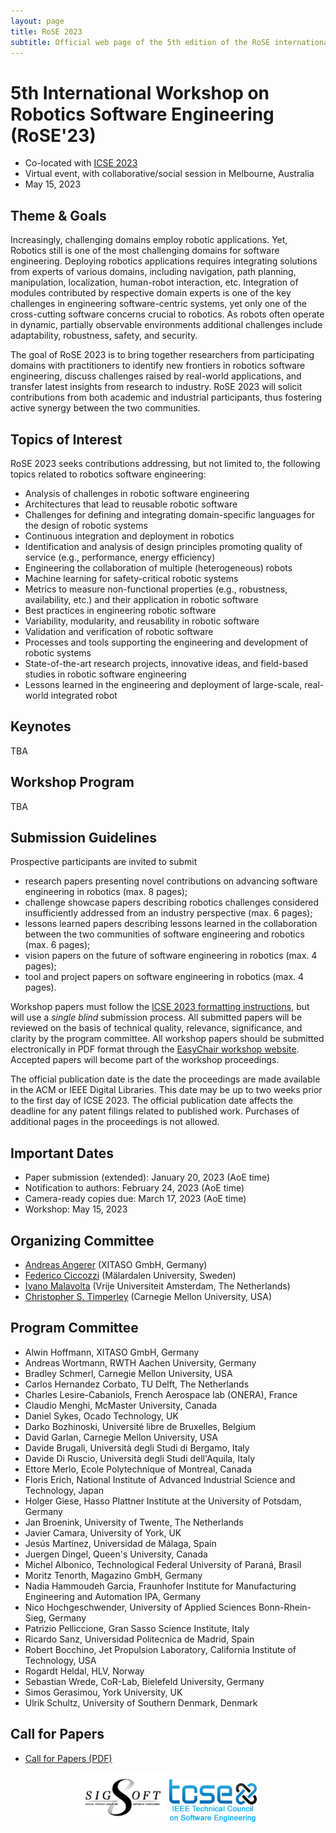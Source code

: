 ```yaml
---
layout: page
title: RoSE 2023
subtitle: Official web page of the 5th edition of the RoSE international workshop
---
```


# 5th International Workshop on Robotics Software Engineering (RoSE'23)  

- Co-located with [ICSE 2023](https://conf.researchr.org/home/icse-2023) 
- Virtual event, with collaborative/social session in Melbourne, Australia
- May 15, 2023

## Theme & Goals
Increasingly, challenging domains employ robotic applications. Yet, Robotics still is one of the most challenging domains for software engineering. Deploying robotics applications requires integrating solutions from experts of various domains, including navigation, path planning, manipulation, localization, human-robot interaction, etc. Integration of modules contributed by respective domain experts is one of the key challenges in engineering software-centric systems, yet only one of the cross-cutting software concerns crucial to robotics. As robots often operate in dynamic, partially observable environments additional challenges include adaptability, robustness, safety, and security.

The goal of RoSE 2023 is to bring together researchers from participating domains with practitioners to identify new frontiers in robotics software engineering, discuss challenges raised by real-world applications, and transfer latest insights from research to industry. RoSE 2023 will solicit contributions from both academic and industrial participants, thus fostering active synergy between the two communities.

## Topics of Interest

RoSE 2023 seeks contributions addressing, but not limited to, the following
topics related to robotics software engineering:
- Analysis of challenges in robotic software engineering
- Architectures that lead to reusable robotic software
- Challenges for defining and integrating domain-specific languages for the design of robotic systems
- Continuous integration and deployment in robotics
- Identification and analysis of design principles promoting quality of service (e.g., performance, energy efficiency) 
- Engineering the collaboration of multiple (heterogeneous) robots
- Machine learning for safety-critical robotic systems
- Metrics to measure non-functional properties (e.g., robustness, availability, etc.) and their application in robotic software
- Best practices in engineering robotic software
- Variability, modularity, and reusability in robotic software
- Validation and verification of robotic software
- Processes and tools supporting the engineering and development of robotic systems
- State-of-the-art research projects, innovative ideas, and field-based studies in robotic software engineering
- Lessons learned in the engineering and deployment of large-scale, real-world integrated robot 

## Keynotes
TBA

## Workshop Program 
TBA

## Submission Guidelines 

Prospective participants are invited to submit
- research papers presenting novel contributions on advancing software engineering in robotics (max. 8 pages);
- challenge showcase papers describing robotics challenges considered insufficiently addressed from an industry perspective (max. 6 pages);
- lessons learned papers describing lessons learned in the collaboration between the two communities of software engineering and robotics (max. 6 pages);
- vision papers on the future of software engineering in robotics (max. 4 pages);
- tool and project papers on software engineering in robotics (max. 4 pages).

Workshop papers must follow the [ICSE 2023 formatting instructions](https://conf.researchr.org/track/icse-2023/icse-2023-technical-track), but will use a *single blind* submission process. All submitted papers will be reviewed on the basis of technical quality, relevance, significance, and clarity by the program committee. All workshop papers should be submitted electronically in PDF format through the [EasyChair workshop website](https://easychair.org/conferences/?conf=rose2023). Accepted papers will become part of the workshop proceedings.

The official publication date is the date the proceedings are made available in the ACM or IEEE Digital Libraries. This date may be up to two weeks prior to the first day of ICSE 2023. The official publication date affects the deadline for any patent filings related to published work. Purchases of additional pages in the proceedings is not allowed.

## Important Dates 
- Paper submission (extended): January 20, 2023 (AoE time)
- Notification to authors: February 24, 2023 (AoE time)
- Camera-ready copies due: March 17, 2023 (AoE time)
- Workshop: May 15, 2023

## Organizing Committee 
- [Andreas Angerer](https://xitaso.com) (XITASO GmbH, Germany)
- [Federico Ciccozzi](http://www.es.mdh.se/staff/266-Federico_Ciccozzi) (Mälardalen University, Sweden)
- [Ivano Malavolta](http://www.ivanomalavolta.com) (Vrije Universiteit Amsterdam, The Netherlands)
- [Christopher S. Timperley](http://www.christimperley.co.uk/) (Carnegie Mellon University, USA)

## Program Committee 
* Alwin Hoffmann, XITASO GmbH, Germany
* Andreas Wortmann, RWTH Aachen University, Germany
* Bradley Schmerl, Carnegie Mellon University, USA
* Carlos Hernandez Corbato, TU Delft, The Netherlands
* Charles Lesire-Cabaniols, French Aerospace lab (ONERA), France
* Claudio Menghi, McMaster University, Canada
* Daniel Sykes, Ocado Technology, UK
* Darko Bozhinoski, Université libre de Bruxelles, Belgium
* David Garlan, Carnegie Mellon University, USA
* Davide Brugali, Università degli Studi di Bergamo, Italy
* Davide Di Ruscio, Università degli Studi dell'Aquila, Italy
* Ettore Merlo, Ecole Polytechnique of Montreal, Canada
* Floris Erich, National Institute of Advanced Industrial Science and Technology, Japan
* Holger Giese, Hasso Plattner Institute at the University of Potsdam, Germany
* Jan Broenink, University of Twente, The Netherlands
* Javier Camara, University of York, UK
* Jesús Martínez, Universidad de Málaga, Spain
* Juergen Dingel, Queen's University, Canada
* Michel Albonico, Technological Federal University of Paraná, Brasil
* Moritz Tenorth, Magazino GmbH, Germany
* Nadia Hammoudeh Garcia, Fraunhofer Institute for Manufacturing Engineering and Automation IPA, Germany
* Nico Hochgeschwender, University of Applied Sciences Bonn-Rhein-Sieg, Germany
* Patrizio Pelliccione, Gran Sasso Science Institute, Italy
* Ricardo Sanz, Universidad Politecnica de Madrid, Spain
* Robert Bocchino, Jet Propulsion Laboratory, California Institute of Technology, USA
* Rogardt Heldal, HLV, Norway
* Sebastian Wrede, CoR-Lab, Bielefeld University, Germany
* Simos Gerasimou, York University, UK
* Ulrik Schultz, University of Southern Denmark, Denmark

## Call for Papers 
- [Call for Papers (PDF)](https://github.com/rose-workshops/rose-workshops.github.io/raw/master/downloads/ROSE_2023_cfp.pdf)

<center>
<img src="/files/rose2023/sigsoft_logo.png" alt="Sigsoft" style="width: 10em;" />
<img src="/files/rose2023/tcse_logo.png" alt="TCSE" style="width: 10em;" />	
</center>
